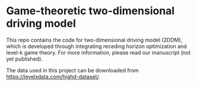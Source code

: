 # Game-theoretic two-dimensional driving model 

This repo contains the code for two-dimensional driving model (2DDM), which is developed through integrating receding horizon optimization and level-k game theory. For more information, please read our manuscript (not yet published). 

The data used in this project can be downloaded from https://levelxdata.com/highd-dataset/.
